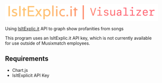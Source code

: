 ![Logo](assets/img/GitLogo.png)

Using [IsItExplic.it](https://isitexplic.it) API to graph show profanities from songs

This program uses an IsItExplic.it API key, which is not currently available for use outside of Musixmatch employees.

## Requirements
- Chart.js
- IsItExplicit API Key
